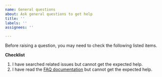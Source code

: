 ```yaml
---
name: General questions
about: Ask general questions to get help
title: ''
labels: ''
assignees: ''

---
```


Before raising a question, you may need to check the following listed items.

**Checklist**

1. I have searched related issues but cannot get the expected help.
2. I have read the [FAQ documentation](https://mmaction2.readthedocs.io/en/latest/faq.html) but cannot get the expected help.
